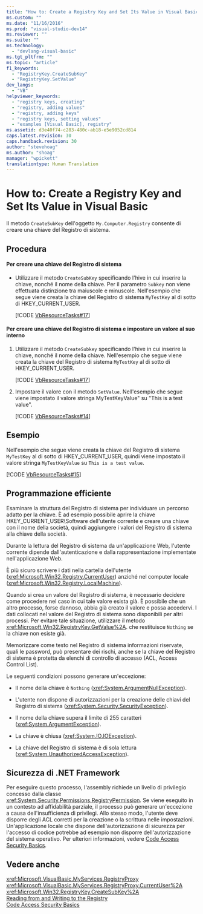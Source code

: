 ```yaml
---
title: "How to: Create a Registry Key and Set Its Value in Visual Basic | Microsoft Docs"
ms.custom: ""
ms.date: "11/16/2016"
ms.prod: "visual-studio-dev14"
ms.reviewer: ""
ms.suite: ""
ms.technology: 
  - "devlang-visual-basic"
ms.tgt_pltfrm: ""
ms.topic: "article"
f1_keywords: 
  - "RegistryKey.CreateSubKey"
  - "RegistryKey.SetValue"
dev_langs: 
  - "VB"
helpviewer_keywords: 
  - "registry keys, creating"
  - "registry, adding values"
  - "registry, adding keys"
  - "registry keys, setting values"
  - "examples [Visual Basic], registry"
ms.assetid: d3e40f74-c283-480c-ab18-e5e9052cd814
caps.latest.revision: 30
caps.handback.revision: 30
author: "stevehoag"
ms.author: "shoag"
manager: "wpickett"
translationtype: Human Translation
---
```

# How to: Create a Registry Key and Set Its Value in Visual Basic
Il metodo `CreateSubKey` dell'oggetto `My.Computer.Registry` consente di creare una chiave del Registro di sistema.  
  
## Procedura  
  
#### Per creare una chiave del Registro di sistema  
  
-   Utilizzare il metodo `CreateSubKey` specificando l'hive in cui inserire la chiave, nonché il nome della chiave.  Per il parametro `Subkey` non viene effettuata distinzione tra maiuscole e minuscole.  Nell'esempio che segue viene creata la chiave del Registro di sistema `MyTestKey` al di sotto di HKEY\_CURRENT\_USER.  
  
     [!CODE [VbResourceTasks#17](../CodeSnippet/VS_Snippets_VBCSharp/VbResourceTasks#17)]  
  
#### Per creare una chiave del Registro di sistema e impostare un valore al suo interno  
  
1.  Utilizzare il metodo `CreateSubkey` specificando l'hive in cui inserire la chiave, nonché il nome della chiave.  Nell'esempio che segue viene creata la chiave del Registro di sistema `MyTestKey` al di sotto di HKEY\_CURRENT\_USER.  
  
     [!CODE [VbResourceTasks#17](../CodeSnippet/VS_Snippets_VBCSharp/VbResourceTasks#17)]  
  
2.  Impostare il valore con il metodo `SetValue`.  Nell'esempio che segue viene impostato il valore stringa    MyTestKeyValue" su "This is a test value".  
  
     [!CODE [VbResourceTasks#14](../CodeSnippet/VS_Snippets_VBCSharp/VbResourceTasks#14)]  
  
## Esempio  
 Nell'esempio che segue viene creata la chiave del Registro di sistema `MyTestKey` al di sotto di HKEY\_CURRENT\_USER, quindi viene impostato il valore stringa `MyTestKeyValue` su `This is a test value`.  
  
 [!CODE [VbResourceTasks#15](../CodeSnippet/VS_Snippets_VBCSharp/VbResourceTasks#15)]  
  
## Programmazione efficiente  
 Esaminare la struttura del Registro di sistema per individuare un percorso adatto per la chiave.  È ad esempio possibile aprire la chiave HKEY\_CURRENT\_USER\\Software dell'utente corrente e creare una chiave con il nome della società,  quindi aggiungere i valori del Registro di sistema alla chiave della società.  
  
 Durante la lettura del Registro di sistema da un'applicazione Web, l'utente corrente dipende dall'autenticazione e dalla rappresentazione implementate nell'applicazione Web.  
  
 È più sicuro scrivere i dati nella cartella dell'utente \(<xref:Microsoft.Win32.Registry.CurrentUser>\) anziché nel computer locale \(<xref:Microsoft.Win32.Registry.LocalMachine>\).  
  
 Quando si crea un valore del Registro di sistema, è necessario decidere come procedere nel caso in cui tale valore esista già.  È possibile che un altro processo, forse dannoso, abbia già creato il valore e possa accedervi.  I dati collocati nel valore del Registro di sistema sono disponibili per altri processi.  Per evitare tale situazione, utilizzare il metodo <xref:Microsoft.Win32.RegistryKey.GetValue%2A>.  che restituisce `Nothing` se la chiave non esiste già.  
  
 Memorizzare come testo nel Registro di sistema informazioni riservate, quali le password, può presentare dei rischi, anche se la chiave del  Registro di sistema è protetta da elenchi di controllo di accesso \(ACL, Access Control List\).  
  
 Le seguenti condizioni possono generare un'eccezione:  
  
-   Il nome della chiave è `Nothing` \(<xref:System.ArgumentNullException>\).  
  
-   L'utente non dispone di autorizzazioni per la creazione delle chiavi del Registro di sistema \(<xref:System.Security.SecurityException>\).  
  
-   Il nome della chiave supera il limite di 255 caratteri \(<xref:System.ArgumentException>\).  
  
-   La chiave è chiusa \(<xref:System.IO.IOException>\).  
  
-   La chiave del Registro di sistema è di sola lettura \(<xref:System.UnauthorizedAccessException>\).  
  
## Sicurezza di .NET Framework  
 Per eseguire questo processo, l'assembly richiede un livello di privilegio concesso dalla classe <xref:System.Security.Permissions.RegistryPermission>.  Se viene eseguito in un contesto ad affidabilità parziale, il processo può generare un'eccezione a causa dell'insufficienza di privilegi.  Allo stesso modo, l'utente deve disporre degli ACL corretti per la creazione o la scrittura nelle impostazioni.  Un'applicazione locale che dispone dell'autorizzazione di sicurezza per l'accesso di codice potrebbe ad esempio non disporre dell'autorizzazione del sistema operativo.  Per ulteriori informazioni, vedere [Code Access Security Basics](../Topic/Code%20Access%20Security%20Basics.md).  
  
## Vedere anche  
 <xref:Microsoft.VisualBasic.MyServices.RegistryProxy>   
 <xref:Microsoft.VisualBasic.MyServices.RegistryProxy.CurrentUser%2A>   
 <xref:Microsoft.Win32.RegistryKey.CreateSubKey%2A>   
 [Reading from and Writing to the Registry](../../../../visual-basic/developing-apps/programming/computer-resources/reading-from-and-writing-to-the-registry.md)   
 [Code Access Security Basics](../Topic/Code%20Access%20Security%20Basics.md)